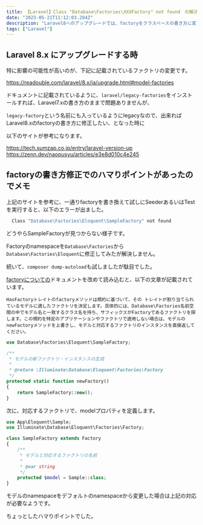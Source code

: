 ```yaml
---
title: 【Laravel】Class "Database\Factories\XXXFactory" not found　の解決
date: "2023-05-21T11:12:03.284Z"
description: "Laravel8へのアップグレードでは、factoryをクラスベースの書き方に変更する必要があります。（legacy-factoryを使い続ける場合はそのままでOK)"
tags: ["Laravel"]
---
```


## Laravel 8.x にアップグレードする時

特に影響の可能性が高いのが、下記に記載されているファクトリの変更です。

<a target="_blank" href="https://readouble.com/laravel/8.x/ja/upgrade.html#model-factories">https://readouble.com/laravel/8.x/ja/upgrade.html#model-factories</a>

ドキュメントに記載されているように、`laravel/legacy-factories`をインストールすれば、Laravel7.xの書き方のままで問題ありませんが、

`legacy-factory`という名前にも入っているようにlegacyなので、出来ればLaravel8.xのfactoryの書き方に修正したい、となった時に

以下のサイトが参考になります。

<a target='_blank' href='https://tech.sumzap.co.jp/entry/laravel-version-up'>
https://tech.sumzap.co.jp/entry/laravel-version-up
</a>

<a target='_blank' href='https://zenn.dev/naopusyu/articles/e3e8d010c4e245'>
https://zenn.dev/naopusyu/articles/e3e8d010c4e245
</a>

## factoryの書き方修正でのハマりポイントがあったのでメモ

上記のサイトを参考に、一通りfactoryを書き換えて試しにSeederあるいはTestを実行すると、以下のエラーが出ました。

```bash
  Class "Database\Factories\Eloquent\SampleFactory" not found
```

どうやらSampleFactoryが見つからない様子です。

Factoryのnamespaceを`Database\Factories`から`Database\Factories\Eloquent`に修正してみたが解決しません。

続いて、`composer dump-autoload`も試しましたが駄目でした。

<a href="https://readouble.com/laravel/8.x/ja/database-testing.html" target="_blank">factoryについての</a>ドキュメントを改めて読み込むと、以下の文章が記載されています。

```
HasFactoryトレイトのfactoryメソッドは規約に基づいて、その トレイトが割り当てられているモデルに適したファクトリを決定します。具体的には、Database\Factories名前空間の中でモデル名と一致するクラス名を持ち、サフィックスがFactoryであるファクトリを探します。この規約を特定のアプリケーションやファクトリで適用しない場合は、モデルのnewFactoryメソッドを上書きし、モデルと対応するファクトリのインスタンスを直接返してください。
```

```php
use Database\Factories\Eloquent\SampleFactory;

/**
 * モデルの新ファクトリ・インスタンスの生成
 *
 * @return \Illuminate\Database\Eloquent\Factories\Factory
 */
protected static function newFactory()
{
    return SampleFactory::new();
}
```

次に、対応するファクトリで、modelプロパティを定義します。

```php
use App\Eloquent\Sample;
use Illuminate\Database\Eloquent\Factories\Factory;

class SampleFactory extends Factory
{
    /**
     * モデルと対応するファクトリの名前
     *
     * @var string
     */
    protected $model = Sample::class;
}
```

モデルのnamespaceをデフォルトのnamespaceから変更した場合は上記の対応が必要なようです。

ちょっとしたハマりポイントでした。
